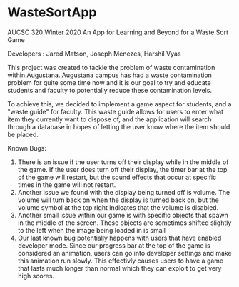 # WasteSortApp
AUCSC 320 Winter 2020 An App for Learning and Beyond for a Waste Sort Game

Developers : Jared Matson, Joseph Menezes, Harshil Vyas

This project was created to tackle the problem of waste contamination within Augustana. Augustana campus has
had a waste contamination problem for quite some time now and it is our goal to try and educate students and faculty
to potentially reduce these contamination levels.

To achieve this, we decided to implement a game aspect for students, and a "waste guide" for faculty. This waste guide allows for users
to enter what item they currently want to dispose of, and the application will search through a database in hopes of letting
the user know where the item should be placed.

Known Bugs: 
1.  There is an issue if the user turns off their display while in the middle of the game. If the user does turn off their display, the timer bar at the top
of the game will restart, but the sound effects that occur at specific times in the game will not restart.
2.  Another issue we found with the display being turned off is volume. The volume will turn back on when the display is turned back on, but the volume symbol at the top right
indicates that the volume is disabled.
3.  Another small issue within our game is with specific objects that  spawn in the middle of the screen. These objects are sometimes
shifted slightly to the left when the image being loaded in is small
4.  Our last known bug potentially happens with users that have enabled developer mode. Since our progress bar at the top of the game
is considered an animation, users can go into developer settings and make this animation run slowly. This effectivly causes users to have a game that
lasts much longer than normal which they can exploit to get very high scores.

